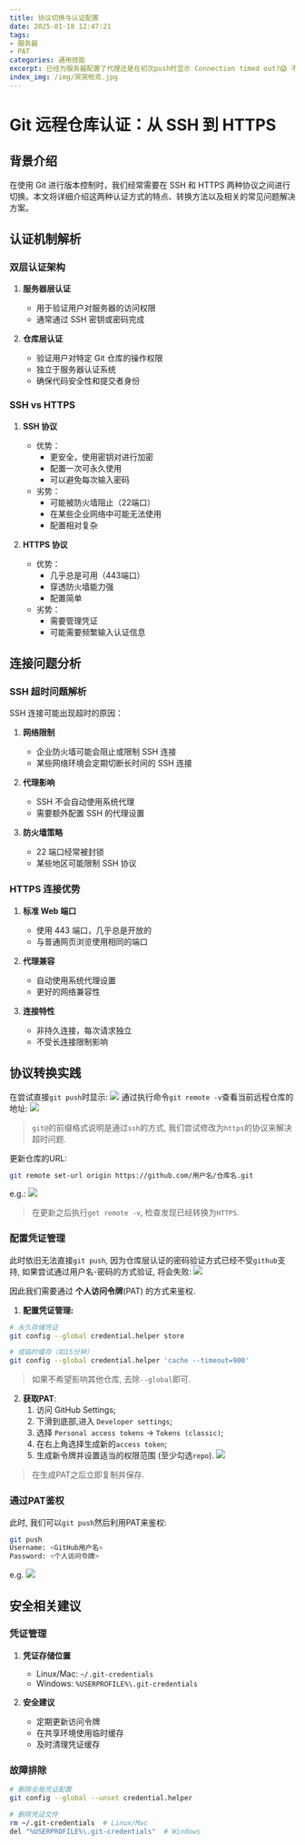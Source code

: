 ```yaml
---
title: 协议切换与认证配置
date: 2025-01-18 12:47:21
tags: 
- 服务器
- PAT
categories: 通用技能
excerpt: 已经为服务器配置了代理还是在初次push时显示 Connection timed out?😱 不要急, 可能需要在SSH与Https协议之间进行切换~
index_img: /img/哭哭帕克.jpg
---
```

# Git 远程仓库认证：从 SSH 到 HTTPS

## 背景介绍
在使用 Git 进行版本控制时，我们经常需要在 SSH 和 HTTPS 两种协议之间进行切换。本文将详细介绍这两种认证方式的特点、转换方法以及相关的常见问题解决方案。

## 认证机制解析

### 双层认证架构
1. **服务器层认证**
   - 用于验证用户对服务器的访问权限
   - 通常通过 SSH 密钥或密码完成

2. **仓库层认证**
   - 验证用户对特定 Git 仓库的操作权限
   - 独立于服务器认证系统
   - 确保代码安全性和提交者身份

### SSH vs HTTPS 


1. **SSH 协议**
   - 优势：
     - 更安全，使用密钥对进行加密
     - 配置一次可永久使用
     - 可以避免每次输入密码
   - 劣势：
     - 可能被防火墙阻止（22端口）
     - 在某些企业网络中可能无法使用
     - 配置相对复杂

2. **HTTPS 协议**
   - 优势：
     - 几乎总是可用（443端口）
     - 穿透防火墙能力强
     - 配置简单
   - 劣势：
     - 需要管理凭证
     - 可能需要频繁输入认证信息

## 连接问题分析

### SSH 超时问题解析
SSH 连接可能出现超时的原因：
1. **网络限制**
   - 企业防火墙可能会阻止或限制 SSH 连接
   - 某些网络环境会定期切断长时间的 SSH 连接

2. **代理影响**
   - SSH 不会自动使用系统代理
   - 需要额外配置 SSH 的代理设置

3. **防火墙策略**
   - 22 端口经常被封锁
   - 某些地区可能限制 SSH 协议

### HTTPS 连接优势
1. **标准 Web 端口**
   - 使用 443 端口，几乎总是开放的
   - 与普通网页浏览使用相同的端口

2. **代理兼容**
   - 自动使用系统代理设置
   - 更好的网络兼容性

3. **连接特性**
   - 非持久连接，每次请求独立
   - 不受长连接限制影响

## 协议转换实践
在尝试直接`git push`时显示:
![](/img/2025-01-18-12-58-38.png)
通过执行命令`git remote -v`查看当前远程仓库的地址:
![](/img/2025-01-18-13-01-29.png)
> `git@`的前缀格式说明是通过`ssh`的方式, 我们尝试修改为`https`的协议来解决超时问题.

更新仓库的URL:
```bash
git remote set-url origin https://github.com/用户名/仓库名.git
```
e.g.: 
![](/img/2025-01-18-13-03-21.png)
> 在更新之后执行`get remote -v`, 检查发现已经转换为`HTTPS`.


### 配置凭证管理
此时依旧无法直接`git push`, 因为仓库层认证的密码验证方式已经不受`github`支持, 如果尝试通过用户名-密码的方式验证, 将会失败:
![](/img/2025-01-18-13-09-11.png)

因此我们需要通过 **个人访问令牌**(PAT) 的方式来鉴权.
1. **配置凭证管理:**
```bash
# 永久存储凭证
git config --global credential.helper store

# 或临时缓存（如15分钟）
git config --global credential.helper 'cache --timeout=900'
```
> 如果不希望影响其他仓库, 去除`--global`即可.

2. **获取PAT**:
   1. 访问 GitHub Settings;
   2. 下滑到底部,进入 `Developer settings`;
   3. 选择 `Personal access tokens` → `Tokens (classic)`;
   4. 在右上角选择生成新的`access token`;
   5. 生成新令牌并设置适当的权限范围 (至少勾选`repo`).
![](/img/2025-01-18-13-15-38.png)
> 在生成PAT之后立即复制并保存.


### 通过PAT鉴权
此时, 我们可以`git push`然后利用PAT来鉴权:
```bash
git push
Username: <GitHub用户名>
Password: <个人访问令牌>
```
e.g.
![](/img/2025-01-18-13-23-22.png)

## 安全相关建议

### 凭证管理
1. **凭证存储位置**
   - Linux/Mac: `~/.git-credentials`
   - Windows: `%USERPROFILE%\.git-credentials`

2. **安全建议**
   - 定期更新访问令牌
   - 在共享环境使用临时缓存
   - 及时清理凭证缓存

### 故障排除
```bash
# 删除全局凭证配置
git config --global --unset credential.helper

# 删除凭证文件
rm ~/.git-credentials  # Linux/Mac
del "%USERPROFILE%\.git-credentials"  # Windows
```
